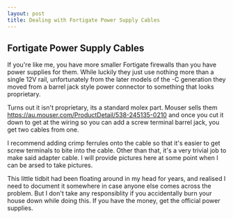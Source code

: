 ```yaml
---
layout: post
title: Dealing with Fortigate Power Supply Cables
---
```


## Fortigate Power Supply Cables

If you're like me, you have more smaller Fortigate firewalls than you have power supplies for them.
While luckily they just use nothing more than a single 12V rail, unfortunately from the later models of
the -C generation they moved from a barrel jack style power connector to something that looks proprietary.

Turns out it isn't proprietary, its a standard molex part. Mouser sells them 
https://au.mouser.com/ProductDetail/538-245135-0210 and once you cut it down to get at the wiring so 
you can add a screw terminal barrel jack, you get two cables from one.

I recommend adding crimp ferrules onto the cable so that it's easier to get screw terminals to bite into the cable.
Other than that, it's a very trivial job to make said adapter cable. I will provide pictures here at some point
when I can be arsed to take pictures.

This little tidbit had been floating around in my head for years, and realised I need to document it somewhere in
case anyone else comes across the problem. But I don't take any responsiblity if you accidentally burn your house down
while doing this. If you have the money, get the official power supplies.
